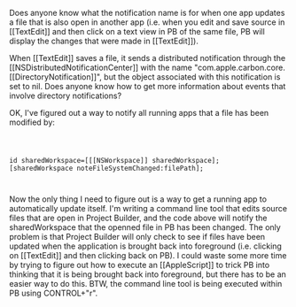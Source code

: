 Does anyone know what the notification name is for when one app updates a file that is also open in another app (i.e. when you edit and save source in [[TextEdit]] and then click on a text view in PB of the same file, PB will display the changes that were made in [[TextEdit]]).

When [[TextEdit]] saves a file, it sends a distributed notification through the [[NSDistributedNotificationCenter]] with the name "com.apple.carbon.core.[[DirectoryNotification]]", but the object associated with this notification is set to nil. Does anyone know how to get more information about events that involve directory notifications?

OK, I've figured out a way to notify all running apps that a file has been modified by:

<code>

id sharedWorkspace=[[[NSWorkspace]] sharedWorkspace];
[sharedWorkspace noteFileSystemChanged:filePath];

</code>

Now the only thing I need to figure out is a way to get a running app to automatically update itself. I'm writing a command line tool that edits source files that are open in Project Builder, and the code above will notify the sharedWorkspace that the openned file in PB has been changed. The only problem is that Project Builder will only check to see if files have been updated when the application is brought back into foreground (i.e. clicking on [[TextEdit]] and then clicking back on PB). I could waste some more time by trying to figure out how to execute an [[AppleScript]] to trick PB into thinking that it is being brought back into foreground, but there has to be an easier way to do this. BTW, the command line tool is being executed within PB using CONTROL+"r".
